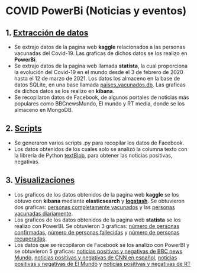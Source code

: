 # COVID PowerBi (Noticias y eventos)
## 1. [Extracción de datos](Datos)
- Se extrajo datos de la pagina web **kaggle** relacionados a las personas vacunadas del Covid-19. Las graficas de dichos datos se los realizo en **PowerBi**.
-  Se extrajo datos de la pagina web llamada **statista**, la cual proporciona la evolución del Covid-19 en el mundo desde el 3 de febrero de 2020 hasta el 12 de marzo de 2021. Los datos los almaceno en la base de datos SQLite, en una base llamada [paises_vacunados.db](paises_vacunados.db). Las graficas de dichos datos se los realizo en **kibana**.
- Se recopilaron datos de Facebook, de algunos portales de noticias más populares como BBCnewsMundo, El mundo y RT media, donde se los almaceno en MongoDB.  
## 2. [Scripts](Scripts)
- Se generaron varios scripts .py para recopilar los datos de Facebook.
- Los datos obtenidos de los cuales solo se analizó la columna texto con la librería de Python [textBlob](Scripts/Facebook_textblob.py), para obtener las noticias positivas, negativas.
## 3. [Visualizaciones](Visualizaciones)
- Los graficos de los datos obtenidos de la pagina web **kaggle** se los obtuvo con **kibana** mediante **elasticsearch** y [**logstash**](paises_vacunados.conf). Se obtuvieron dos graficas: [personas completamente vacunados](Visualizaciones/personas_completamente_vacunados.jpg) y las [personas vacunadas diariamente](Visualizaciones/personas_vacunadas_diariamente_por_paises.jpg).
- Los graficos de los datos obtenidos de la pagina web **statista** se los realizo con PowerBI. Se obtuvieron 3 graficas: [número de personas confirmadas](Visualizaciones/Número_de_personas_confirmadas.png), [número de personas fallecidas](Visualizaciones/Número_de_personas_fallecidas.png) y [número de personas recuperadas](Visualizaciones/Número_de_personas_recuperadas.png).
- Los datos que se recopilaron de Facebook se los analizo con PowerBI y se obtuvieron 5 graficas: [noticias positivas y negativas de BBC news Mundo](Visualizaciones/Polaridad-BBC.png), [noticias positivas y negativas de CNN en español](Visualizaciones/Polaridad-CNN.png), [noticias positivas y negativas de El Mundo](Visualizaciones/Polaridad-El_Mundo.png) y [noticias positivas y negativas de RT](Visualizaciones/Polaridad-RT.png)     
